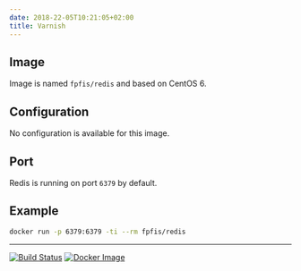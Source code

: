```yaml
---
date: 2018-22-05T10:21:05+02:00
title: Varnish
--- 
```


## Image

Image is named `fpfis/redis` and based on CentOS 6.

## Configuration

No configuration is available for this image.

## Port

Redis is running on port `6379` by default.

## Example

```bash
docker run -p 6379:6379 -ti --rm fpfis/redis
```
___

[![Build Status](https://drone.fpfis.eu/api/badges/ec-europa/docker-fpfis/status.svg?branch=release/redis)](https://drone.fpfis.eu/ec-europa/docker-fpfis)
[![Docker Image](https://images.microbadger.com/badges/image/fpfis/redis.svg)](https://microbadger.com/images/fpfis/redis) 
